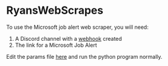 # RyansWebScrapes

To use the Microsoft job alert web scraper, you will need:

1. A Discord channel with a [webhook](https://support.discord.com/hc/en-us/articles/228383668-Intro-to-Webhooks) created
2. The link for a Microsoft Job Alert

Edit the params file [here](https://github.com/Kcam9908/RyansWebScrapes/blob/master/MicrosoftJobAlertScraper/params_file.py) and run the python program normally.
